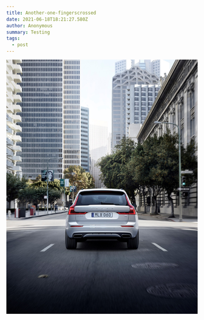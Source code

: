 ```yaml
---
title: Another-one-fingerscrossed
date: 2021-06-18T18:21:27.580Z
author: Anonymous
summary: Testing
tags:
  - post
---
```

![](_site/static/img/265684_xc60_recharge_plug-in_hybrid_r-design_in_crystal_white_pearl.jpg)
